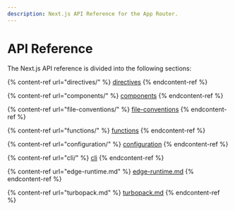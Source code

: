 ```yaml
---
description: Next.js API Reference for the App Router.
---
```


# API Reference

The Next.js API reference is divided into the following sections:

{% content-ref url="directives/" %}
[directives](directives/)
{% endcontent-ref %}

{% content-ref url="components/" %}
[components](components/)
{% endcontent-ref %}

{% content-ref url="file-conventions/" %}
[file-conventions](file-conventions/)
{% endcontent-ref %}

{% content-ref url="functions/" %}
[functions](functions/)
{% endcontent-ref %}

{% content-ref url="configuration/" %}
[configuration](configuration/)
{% endcontent-ref %}

{% content-ref url="cli/" %}
[cli](cli/)
{% endcontent-ref %}

{% content-ref url="edge-runtime.md" %}
[edge-runtime.md](edge-runtime.md)
{% endcontent-ref %}

{% content-ref url="turbopack.md" %}
[turbopack.md](turbopack.md)
{% endcontent-ref %}



